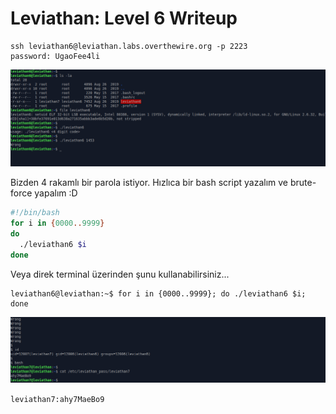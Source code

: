 # Leviathan: Level 6 Writeup

    ssh leviathan6@leviathan.labs.overthewire.org -p 2223
    password: UgaoFee4li

![](img/6/0.png)

Bizden 4 rakamlı bir parola istiyor. Hızlıca bir bash script yazalım ve brute-force yapalım :D

```bash
#!/bin/bash
for i in {0000..9999}
do
  ./leviathan6 $i
done
```

Veya direk terminal üzerinden şunu kullanabilirsiniz...

    leviathan6@leviathan:~$ for i in {0000..9999}; do ./leviathan6 $i; done


![](img/6/1.png)

`leviathan7:ahy7MaeBo9`

